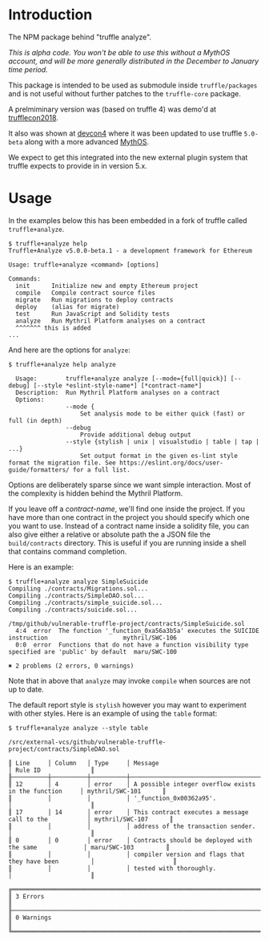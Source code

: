# Introduction

The NPM package behind "truffle analyze".

_This is alpha code. You won't be able to use this without a MythOS account,
and will be more generally distributed in the December to January time period._

This package is intended to be used as submodule inside
`truffle/packages` and is not useful without further patches to
the `truffle-core` package.

A prelmiminary version was (based on truffle 4) was demo'd at
[trufflecon2018](https://truffleframework.com/trufflecon2018).

It also was shown at [devcon4](https://devcon4.ethereum.org/)
where it was been updated to use truffle `5.0-beta` along with
a more advanced [MythOS](mythril.ai).

We expect to get this integrated into the new external plugin system
that truffle expects to provide in in version 5.x.

# Usage

In the examples below this has been embedded in a fork of truffle called
`truffle+analyze`.

```console
$ truffle+analyze help
Truffle+Analyze v5.0.0-beta.1 - a development framework for Ethereum

Usage: truffle+analyze <command> [options]

Commands:
  init      Initialize new and empty Ethereum project
  compile   Compile contract source files
  migrate   Run migrations to deploy contracts
  deploy    (alias for migrate)
  test      Run JavaScript and Solidity tests
  analyze   Run Mythril Platform analyses on a contract
  ^^^^^^^ this is added
...
```

And here are the options for `analyze`:

```console
$ truffle+analyze help analyze

  Usage:        truffle+analyze analyze [--mode={full|quick}] [--debug] [--style *eslint-style-name*] [*contract-name*]
  Description:  Run Mythril Platform analyses on a contract
  Options:
                --mode {
                    Set analysis mode to be either quick (fast) or full (in depth)
                --debug
                    Provide additional debug output
                --style {stylish | unix | visualstudio | table | tap | ...}
                    Set output format in the given es-lint style format the migration file. See https://eslint.org/docs/user-guide/formatters/ for a full list.
```

Options are deliberately sparse since we want simple interaction. Most
of the complexity is hidden behind the Mythril Platform.

If you leave off a _contract-name_, we'll find one inside the
project. If you have more than one contract in the project you should
specify which one you want to use. Instead of a contract name inside a
solidity file, you can also give either a relative or absolute path
the a JSON file the `build/contracts` directory. This is useful if
you are running inside a shell that contains command completion.

Here is an example:

```console
$ truffle+analyze analyze SimpleSuicide
Compiling ./contracts/Migrations.sol...
Compiling ./contracts/SimpleDAO.sol...
Compiling ./contracts/simple_suicide.sol...
Compiling ./contracts/suicide.sol...

/tmp/github/vulnerable-truffle-project/contracts/SimpleSuicide.sol
  4:4  error  The function '_function_0xa56a3b5a' executes the SUICIDE instruction                     mythril/SWC-106
  0:0  error  Functions that do not have a function visibility type specified are 'public' by default  maru/SWC-100

✖ 2 problems (2 errors, 0 warnings)

```

Note that in above that `analyze` may invoke `compile` when sources are not up to date.

The default report style is `stylish` however you may want to experiment with other styles.
Here is an example of using the  `table` format:


```
$ truffle+analyze analyze --style table

/src/external-vcs/github/vulnerable-truffle-project/contracts/SimpleDAO.sol

║ Line     │ Column   │ Type     │ Message                                                │ Rule ID              ║
╟──────────┼──────────┼──────────┼────────────────────────────────────────────────────────┼──────────────────────╢
║ 12       │ 4        │ error    │ A possible integer overflow exists in the function     │ mythril/SWC-101      ║
║          │          │          │ '_function_0x00362a95'.                                │                      ║
║ 17       │ 14       │ error    │ This contract executes a message call to the           │ mythril/SWC-107      ║
║          │          │          │ address of the transaction sender.                     │                      ║
║ 0        │ 0        │ error    │ Contracts should be deployed with the same             │ maru/SWC-103         ║
║          │          │          │ compiler version and flags that they have been         │                      ║
║          │          │          │ tested with thoroughly.                                │                      ║

╔════════════════════════════════════════════════════════════════════════════════════════════════════════════════╗
║ 3 Errors                                                                                                       ║
╟────────────────────────────────────────────────────────────────────────────────────────────────────────────────╢
║ 0 Warnings                                                                                                     ║
╚════════════════════════════════════════════════════════════════════════════════════════════════════════════════╝
```
